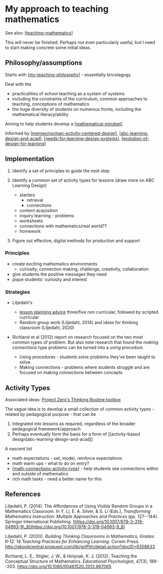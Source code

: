 # My approach to teaching mathematics

See also: [[teaching-mathematics]]

This will never be finished. Perhaps not even particularly useful, but I need to start making concrete some initial ideas.

## Philosophy/assumptions

Starts with [[my-teaching-philosophy]] - essentially bricolagogy. 

Deal with the 

- practicalities of school teaching as a system of systems
- including the constraints of the curriculum, common approaches to teaching, conceptions of mathematics
- the huge diversity of students on numerous fronts, including the mathematical literacy/ability

Aiming to help students develop a [[mathematical-mindset]]

Informed by [[memex/norman-activity-centered-design]], [[abc-learning-design-and-acad]], [[needs-for-learning-design-systems]], [[evolution-of-design-for-learning]]

## Implementation

1. Identify a set of principles to guide the next step
1. Identify a common set of activity types for lessons (draw more on ABC Learning Design)

    - starters
        - retrieval
        - connections
    - content acquisition
    - inquiry learning - problems
    - worksheets
    - connections with mathematics/real world??
    - homework

1. Figure out effective, digital methods for production and support

### Principles

- create exciting mathematics environments
    - curiosity, connection making, challenge, creativity, collaboration
- give students the positive messages they need
- pique students' curiosity and interest

### Strategies

- Liljedahl's 

  - [lesson planning advice](explicit-versus-inquiry.md#a-different-approach-non-curricular-scripted-curricular-as-is-curricular) three/five non curricular, followed by scripted curricular
  - Random group work (Liljedahl, 2014) and ideas for thinking classroom (Liljedahl, 2020)

- Richland et al (2012) report on research focused on the two most common types of problem. But also note research that found the _making connections_ type problems can be turned into a _using procedure_.

  - Using procedures - students solve problems they've been taught to solve.
  - Making connections - problems where students struggle and are focused on making connections between concepts.


## Activity Types

Associated ideas: [Project Zero's Thinking Routine toolbox](https://pz.harvard.edu/thinking-routines)

The vague idea is to develop a small collection of common activity types - related by pedagogical purpose - that can be

1. Integrated into lessons as required, regardless of the broader pedagogical framework/approach
2. Perhaps eventually form the basis for a form of [[activity-based design|abc-learning-design-and-acad]]

A nascent list

- math expectations - set, model, reinforce expectations
- math warm ups - what to do on entry?
- [[math-connections-activity-type]] - help students see connections within and outside of mathematics
- rich math tasks - need a better name for this

## References

Liljedahl, P. (2014). The Affordances of Using Visibly Random Groups in a Mathematics Classroom. In Y. Li, E. A. Silver, & S. Li (Eds.), *Transforming Mathematics Instruction: Multiple Approaches and Practices* (pp. 127--144). Springer International Publishing. [https://doi.org/10.1007/978-3-319-04993-9\_8](https://doi.org/10.1007/978-3-319-04993-9_8)

Liljedahl, P. (2020). *Building Thinking Classrooms in Mathematics, Grades K-12: 14 Teaching Practices for Enhancing Learning*. Corwin Press. <http://ebookcentral.proquest.com/lib/griffith/detail.action?docID=6358633>

Richland, L. E., Stigler, J. W., & Holyoak, K. J. (2012). Teaching the Conceptual Structure of Mathematics. *Educational Psychologist*, *47*(3), 189--203. <https://doi.org/10.1080/00461520.2012.667065>

[//begin]: # "Autogenerated link references for markdown compatibility"
[teaching-mathematics]: teaching-mathematics "Teaching Mathematics"
[my-teaching-philosophy]: ../my-teaching-philosophy "My Teaching Philosophy"
[mathematical-mindset]: mathematical-mindset "Mathematical Mindset"
[memex/norman-activity-centered-design]: ../../../../norman-activity-centered-design "Don Norman on Activity-Centered Design"
[abc-learning-design-and-acad]: ../../Design/abc-learning-design-and-acad "ABC Learning Design and ACAD"
[needs-for-learning-design-systems]: ../../../share/blog/needs-for-learning-design-systems "Needs for Learning Design Systems"
[evolution-of-design-for-learning]: ../../Design/evolution-of-design-for-learning "Evolution of design for learning"
[math-connections-activity-type]: activity-types/math-connections-activity-type "Mathematical Connections Activity Type"
[//end]: # "Autogenerated link references"